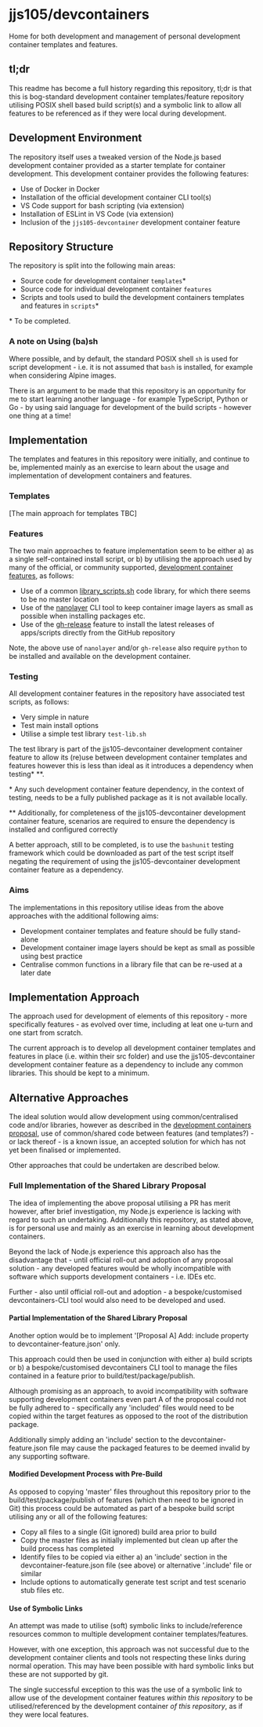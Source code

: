 # jjs105/devcontainers

Home for both development and management of personal development container
templates and features.

## tl;dr

This readme has become a full history regarding this repository, tl;dr is that
this is bog-standard development container templates/feature repository
utilising POSIX shell based build script(s) and a symbolic link to allow all
features to be referenced as if they were local during development.

## Development Environment

The repository itself uses a tweaked version of the Node.js based development
container provided as a starter template for container development. This
development container provides the following features:

* Use of Docker in Docker
* Installation of the official development container CLI tool(s)
* VS Code support for bash scripting (via extension)
* Installation of ESLint in VS Code (via extension)
* Inclusion of the `jjs105-devcontainer` development container feature

## Repository Structure

The repository is split into the following main areas:

* Source code for development container `templates`*
* Source code for individual development container `features`
* Scripts and tools used to build the development containers templates and
  features in `scripts`*

\* To be completed.

### A note on Using (ba)sh

Where possible, and by default, the standard POSIX shell `sh` is used for script
development - i.e. it is not assumed that `bash` is installed, for example when
considering Alpine images.

There is an argument to be made that this repository is an opportunity for me to
start learning another language - for example TypeScript, Python or Go - by
using said language for development of the build scripts - however one thing at
a time!

## Implementation

The templates and features in this repository were initially, and continue to
be, implemented mainly as an exercise to learn about the usage and
implementation of development containers and features.

### Templates

[The main approach for templates TBC]

### Features

The two main approaches to feature implementation seem to be either a) as a
single self-contained install script, or b) by utilising the approach used by
many of the official, or community supported, [development container features](
https://containers.dev/features), as follows:

* Use of a common [library_scripts.sh](
    https://github.com/devcontainers-contrib/features/blob/main/src/bin/library_scripts.sh
  ) code library, for which there seems to be no master location
* Use of the [nanolayer](
    https://github.com/devcontainers-contrib/nanolayer
  ) CLI tool to keep container image layers as small as possible when installing
  packages etc.
* Use of the [gh-release](
    https://github.com/devcontainers-contrib/features/tree/main/src/gh-release
  ) feature to install the latest releases of apps/scripts directly from the
  GitHub repository

Note, the above use of `nanolayer` and/or `gh-release` also require `python` to
be installed and available on the development container.

### Testing

All development container features in the repository have associated test
scripts, as follows:

* Very simple in nature
* Test main install options
* Utilise a simple test library `test-lib.sh`

The test library is part of the jjs105-devcontainer development container
feature to allow its (re)use between development container templates and 
features however this is less than ideal as it introduces a dependency when
testing* **.

\* Any such development container feature dependency, in the context of testing,
needs to be a fully published package as it is not available locally.

\** Additionally, for completeness of the jjs105-devcontainer development
container feature, scenarios are required to ensure the dependency is installed
and configured correctly 

A better approach, still to be completed, is to use the `bashunit` testing
framework which could be downloaded as part of the test script itself negating
the requirement of using the jjs105-devcontainer development container feature
as a dependency.

### Aims

The implementations in this repository utilise ideas from the above approaches
with the additional following aims:

* Development container templates and feature should be fully stand-alone
* Development container image layers should be kept as small as possible using
  best practice
* Centralise common functions in a library file that can be re-used at a later
  date

## Implementation Approach

The approach used for development of elements of this repository - more
specifically features - as evolved over time, including at leat one u-turn and
one start from scratch.

The current approach is to develop all development container templates and
features in place (i.e. within their src folder) and use the jjs105-devcontainer
development container feature as a dependency to include any common libraries.
This should be kept to a minimum.

## Alternative Approaches

The ideal solution would allow development using common/centralised code and/or
libraries, however as described in the [development containers proposal](
  https://github.com/devcontainers/spec/blob/main/proposals/features-library.md
), use of common/shared code between features (and templates?) - or lack
thereof - is a known issue, an accepted solution for which has not yet been
finalised or implemented.

Other approaches that could be undertaken are described below.

### Full Implementation of the Shared Library Proposal

The idea of implementing the above proposal utilising a PR has merit however,
after brief investigation, my Node.js experience is lacking with regard to such
an undertaking. Additionally this repository, as stated above, is for personal
use and mainly as an exercise in learning about development containers.

Beyond the lack of Node.js experience this approach also has the disadvantage
that - until official roll-out and adoption of any proposal solution - any
developed features would be wholly incompatible with software which supports
development containers - i.e. IDEs etc.

Further - also until official roll-out and adoption - a bespoke/customised
devcontainers-CLI tool would also need to be developed and used.

#### Partial Implementation of the Shared Library Proposal

Another option would be to implement '[Proposal A] Add: include property to
devcontainer-feature.json' only.

This approach could then be used in conjunction with either a) build scripts or
b) a bespoke/customised devcontainers CLI tool to manage the files contained in
a feature prior to build/test/package/publish.

Although promising as an approach, to avoid incompatibility with software
supporting development containers even part A of the proposal could not be fully
adhered to - specifically any 'included' files would need to be copied within
the target features as opposed to the root of the distribution package.

Additionally simply adding an 'include' section to the devcontainer-feature.json
file may cause the packaged features to be deemed invalid by any supporting
software.

#### Modified Development Process with Pre-Build

As opposed to copying 'master' files throughout this repository prior to the
build/test/package/publish of features (which then need to be ignored in Git)
this process could be automated as part of a bespoke build script utilising any
or all of the following features:

* Copy all files to a single (Git ignored) build area prior to build
* Copy the master files as initially implemented but clean up after the build
  process has completed
* Identify files to be copied via either a) an 'include' section in the
  devcontainer-feature.json file (see above) or alternative '.include' file or
  similar
* Include options to automatically generate test script and test scenario stub
  files etc.

#### Use of Symbolic Links

An attempt was made to utilise (soft) symbolic links to include/reference
resources common to multiple development container templates/features.

However, with one exception, this approach was not successful due to the 
development container clients and tools not respecting these links during normal
operation. This may have been possible with hard symbolic links but these are
not supported by git.

The single successful exception to this was the use of a symbolic link to allow 
use of the development container features *within this repository* to be
utilised/referenced by the development container *of this repository*, as if
they were local features.
